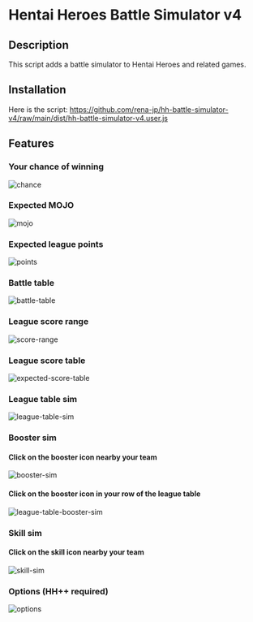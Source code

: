 # Hentai Heroes Battle Simulator v4

## Description
This script adds a battle simulator to Hentai Heroes and related games.

## Installation
Here is the script:
https://github.com/rena-jp/hh-battle-simulator-v4/raw/main/dist/hh-battle-simulator-v4.user.js

## Features

### Your chance of winning
![chance](https://github.com/rena-jp/hh-battle-simulator/assets/101486573/b362b069-a47d-4b61-b2d5-cde8a37f18d9)

### Expected MOJO
![mojo](https://github.com/rena-jp/hh-battle-simulator/assets/101486573/954956cc-d7b0-4d78-bd27-35f96f2b4bea)

### Expected league points
![points](https://github.com/rena-jp/hh-battle-simulator/assets/101486573/8e87739f-dc23-44d4-af9e-600d6298ed8f)

### Battle table
![battle-table](https://github.com/rena-jp/hh-battle-simulator/assets/101486573/ef27b4a6-94d6-4c8b-8f3d-090a3373fdca)

### League score range
![score-range](https://github.com/rena-jp/hh-battle-simulator-v4/assets/101486573/f4ae848b-e222-4544-b8f4-3b2da61e9fd6)
### League score table
![expected-score-table](https://github.com/rena-jp/hh-battle-simulator-v4/assets/101486573/88736196-5a40-43ea-948f-498a3307facc)

### League table sim
![league-table-sim](https://github.com/rena-jp/hh-battle-simulator-v4/assets/101486573/daf7b703-da05-4a1a-b831-19ed9eeecee5)

### Booster sim
#### Click on the booster icon nearby your team
![booster-sim](https://github.com/rena-jp/hh-battle-simulator-v4/assets/101486573/2dc36d49-6e6d-42d1-83df-3bf2122b3b03)
#### Click on the booster icon in your row of the league table
![league-table-booster-sim](https://github.com/rena-jp/hh-battle-simulator-v4/assets/101486573/f0bf7901-4b1d-4cc9-a670-bb2fcf8db51e)

### Skill sim
#### Click on the skill icon nearby your team
![skill-sim](https://github.com/rena-jp/hh-battle-simulator-v4/assets/101486573/6558a399-77ac-4a66-aca0-01a13689549b)

### Options (HH++ required)
![options](https://github.com/rena-jp/hh-battle-simulator-v4/assets/101486573/2ba9767b-477c-47be-8dd2-e4d0104d6c39)
